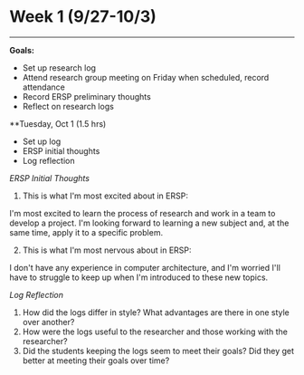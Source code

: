 
# Week 1 (9/27-10/3)
---
**Goals:**

* Set up research log
* Attend research group meeting on Friday when scheduled, record attendance
* Record ERSP preliminary thoughts
* Reflect on research logs

**Tuesday, Oct 1 (1.5 hrs)

* Set up log
* ERSP initial thoughts
* Log reflection

*ERSP Initial Thoughts*
1. This is what I'm most excited about in ERSP:

I'm most excited to learn the process of research and work in a team to develop a project. I'm looking forward to learning a new subject and, at the same time, apply it to a specific problem.

2. This is what I'm most nervous about in ERSP:

I don't have any experience in computer architecture, and I'm worried I'll have to struggle to keep up when I'm introduced to these new topics.

*Log Reflection*
1. How did the logs differ in style? What advantages are there in one style over another?
2. How were the logs useful to the researcher and those working with the researcher?
3. Did the students keeping the logs seem to meet their goals? Did they get better at meeting their goals over time?
